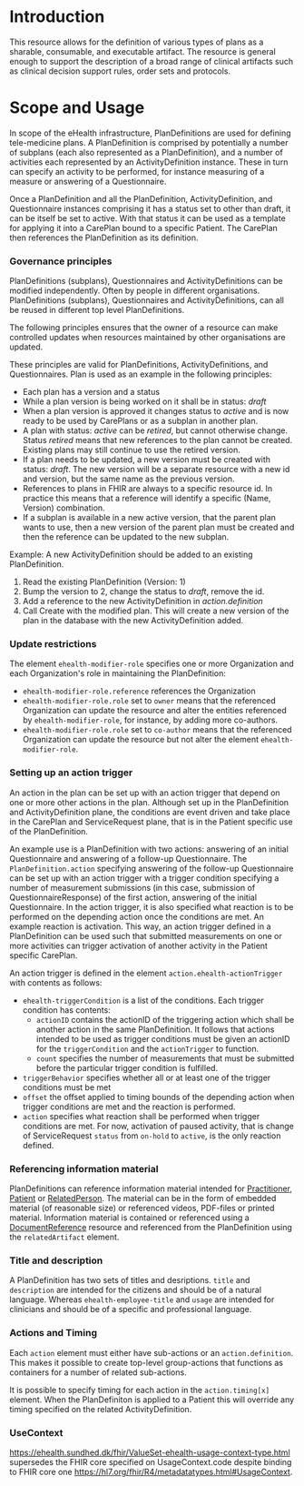 # Introduction

This resource allows for the definition of various types of plans as a sharable, consumable, and executable artifact. The resource is general enough to support the description of a broad range of clinical artifacts such as clinical decision support rules, order sets and protocols.

# Scope and Usage

In scope of the eHealth infrastructure, PlanDefinitions are used for defining tele-medicine plans. A PlanDefinition is comprised by potentially a number of subplans (each also represented as a PlanDefinition), and a number of activities each represented by an ActivityDefinition instance. These in turn can specify an activity to be performed, for instance measuring of a measure or answering of a Questionnaire.

Once a PlanDefinition and all the PlanDefinition, ActivityDefinition, and Questionnaire instances comprising it has a status set to other than draft, it can be itself be set to active. With that status it can be used as a template for applying it into a CarePlan bound to a specific Patient. The CarePlan then references the PlanDefinition as its definition.

### Governance principles
PlanDefinitions (subplans), Questionnaires and ActivityDefinitions can be modified independently. Often by people in different organisations. PlanDefinitions (subplans), Questionnaires and ActivityDefinitions, can all be reused in different top level PlanDefinitions.

The following principles ensures that the owner of a resource can make controlled updates when resources maintained by other organisations are updated.

These principles are valid for PlanDefinitions, ActivityDefinitions, and Questionnaires. Plan is used as an example in the following principles:

* Each plan has a version and a status
* While a plan version is being worked on it shall be in status: *draft*
* When a plan version is approved it changes status to *active* and is now ready to be used by CarePlans or as a subplan in another plan.
* A plan with status: *active* can be *retired*, but cannot otherwise change. Status *retired* means that new references to the plan cannot be created. Existing plans may still continue to use the retired version.
* If a plan needs to be updated, a new version must be created with status: *draft*. The new version will be a separate resource with a new id and version, but the same name as the previous version.
* References to plans in FHIR are always to a specific resource id. In practice this means that a reference will identify a specific (Name, Version) combination.
* If a subplan is available in a new active version, that the parent plan wants to use, then a new version of the parent plan must be created and then the reference can be updated to the new subplan.

Example: A new ActivityDefinition should be added to an existing PlanDefinition.

1. Read the existing PlanDefinition (Version: 1)
2. Bump the version to 2, change the status to *draft*, remove the id.
3. Add a reference to the new ActivityDefinition in *action.definition*
4. Call Create with the modified plan. This will create a new version of the plan in the database with the new ActivityDefinition added.

### Update restrictions
The element `ehealth-modifier-role` specifies one or more Organization and each Organization's role in maintaining
the PlanDefinition:
 
 * `ehealth-modifier-role.reference` references the Organization
 * `ehealth-modifier-role.role` set to `owner` means that the referenced Organization can update the resource 
 and alter the entities referenced by `ehealth-modifier-role`, for instance, by adding more co-authors.
 * `ehealth-modifier-role.role` set to `co-author` means that the referenced Organization can update the resource
  but not alter the element `ehealth-modifier-role`.

### Setting up an action trigger
An action in the plan can be set up with an action trigger that depend on one or more other actions in the plan. Although set up in the PlanDefinition and ActivityDefinition plane, the conditions are event driven and take place in the CarePlan and ServiceRequest plane, that is in the Patient specific use of the PlanDefinition. 

An example use is a PlanDefinition with two actions: answering of an initial Questionnaire and answering of a follow-up Questionnaire. The `PlanDefinition.action` specifying answering of the follow-up Questionnaire can be set up with an action trigger with a trigger condition specifying a number of measurement submissions (in this case, submission of QuestionnaireResponse) of the first action, answering of the initial Questionnaire. In the action trigger, it is also specified what reaction is to be performed on the depending action once the conditions are met. An example reaction is activation. This way, an action trigger defined in a PlanDefinition can be used such that submitted measurements on one or more activities can trigger activation of another activity in the Patient specific CarePlan.
      
An action trigger is defined in the element `action.ehealth-actionTrigger` with contents as follows:
* `ehealth-triggerCondition` is a list of the conditions. Each trigger condition has contents:   
    * `actionID` contains the actionID of the triggering action which shall be another action in the same PlanDefinition. It follows that actions intended to be used as trigger conditions must be given an actionID for the `triggerCondition` and the `actionTrigger` to function.
    * `count` specifies the number of measurements that must be submitted before the particular trigger condition is fulfilled. 
* `triggerBehavior` specifies whether all or at least one of the trigger conditions must be met
* `offset` the offset applied to timing bounds of the depending action when trigger conditions are met and the reaction is performed.
* `action` specifies what reaction shall be performed when trigger conditions are met. For now, activation of paused activity, that is change of ServiceRequest `status` from `on-hold` to `active`, is the only reaction defined.

### Referencing information material
PlanDefinitions can reference information material intended for [Practitioner](StructureDefinition-ehealth-practitioner.html), [Patient](StructureDefinition-ehealth-patient.html) or [RelatedPerson](StructureDefinition-ehealth-relatedperson.html). The material can be in the form of embedded material (of reasonable size) or referenced videos, PDF-files or printed material. Information material is contained or referenced using a [DocumentReference](StructureDefinition-ehealth-documentreference.html) resource and referenced from the PlanDefinition using the `relatedArtifact` element.

### Title and description
A PlanDefinition has two sets of titles and desriptions. `title` and `description` are intended for the citizens and should be of a natural language. Whereas `ehealth-employee-title` and `usage` are intended for clinicians and should be of a specific and professional language.

### Actions and Timing
Each `action` element must either have sub-actions or an `action.definition`. This makes it possible to create top-level group-actions that functions as containers for a number of related sub-actions. 

It is possible to specify timing for each action in the `action.timing[x]` element. When the PlanDefiniton is applied to a Patient this will override any timing specified on the related ActivityDefinition.

### UseContext
https://ehealth.sundhed.dk/fhir/ValueSet-ehealth-usage-context-type.html supersedes the FHIR core specified on UsageContext.code despite binding to FHIR core one https://hl7.org/fhir/R4/metadatatypes.html#UsageContext.
